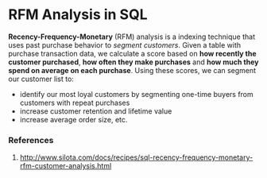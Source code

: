 # RFM Analysis in SQL
__Recency-Frequency-Monetary__ (RFM) analysis is a indexing technique that uses past purchase behavior to _segment customers_. Given a table with purchase transaction data, we calculate a score based on __how recently the customer purchased__, __how often they make purchases__ and __how much they spend on average on each purchase__. Using these scores, we can segment our customer list to:

* identify our most loyal customers by segmenting one-time buyers from customers with repeat purchases
* increase customer retention and lifetime value
* increase average order size, etc.

### References
1. http://www.silota.com/docs/recipes/sql-recency-frequency-monetary-rfm-customer-analysis.html